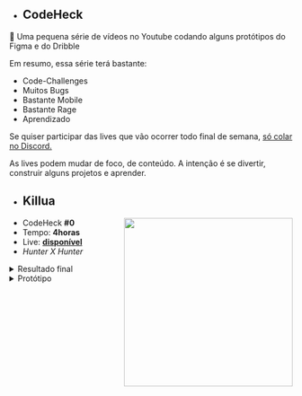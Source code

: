 - ## CodeHeck

🎨 Uma pequena série de vídeos no Youtube codando alguns protótipos do Figma e do Dribble

Em resumo, essa série terá bastante:

- Code-Challenges
- Muitos Bugs
- Bastante Mobile
- Bastante Rage
- Aprendizado

Se quiser participar das lives que vão ocorrer todo final de semana, [só colar no Discord.](https://discord.gg/Ay3SpX6kTa)

As lives podem mudar de foco, de conteúdo. A intenção é se divertir, construir alguns projetos e aprender. 

- ## Killua

<a href="https://www.youtube.com/watch?v=uo37jLj7Qgo&t=3518s">
  <img align="right" src="https://user-images.githubusercontent.com/51419598/136665913-e3601dad-99a3-4240-b92f-dd5329fcd9ba.png" height="300">
</a>

- CodeHeck **#0**
- Tempo: **4horas**
- Live: **[disponível](https://www.youtube.com/watch?v=uo37jLj7Qgo&t=3518s)**
- _Hunter X Hunter_

<details>
  <summary>
    Resultado final
  </summary>
  <img src="https://user-images.githubusercontent.com/51419598/136676843-f8290cbb-62d8-4799-aca5-d04d51ea4d63.png" width="350">
</details>
<details>
  <summary>
    Protótipo
  </summary>
  <img src="https://user-images.githubusercontent.com/51419598/136677042-2c309a32-dcef-4760-a949-87a76277824c.png" width="350">
</details>


